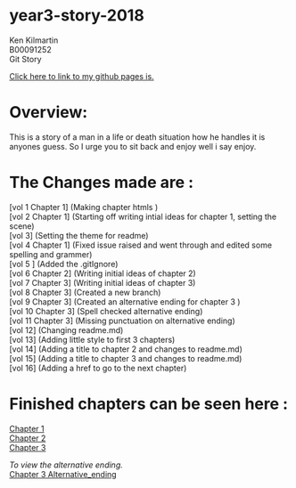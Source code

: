 # year3-story-2018

Ken Kilmartin<br>
B00091252<br>
Git Story<br>

 
<a href ="https://kenkilmartin.github.io/year3-story-2018/"> Click here to link to my github pages is.  </a> 
<br>

<h1>Overview: </h1>
This is a story of a man in a life or death situation how he handles it is anyones guess. So I urge you to sit back and enjoy well i say enjoy.


<h1> The Changes made are : </h1>
[vol 1 Chapter 1] (Making chapter htmls ) <br>
[vol 2 Chapter 1] (Starting off writing intial ideas for chapter 1, setting the scene)
<br>
[vol 3] (Setting the theme for readme) <br>
[vol 4 Chapter 1] (Fixed issue raised and went through and edited some spelling and grammer)
<br>
[vol 5 ] (Added the .gitIgnore) <br>
[vol 6 Chapter 2] (Writing initial ideas of chapter 2)
<br>
[vol 7 Chapter 3] (Writing initial ideas of chapter 3)
<br>
[vol 8 Chapter 3] (Created a new branch)
<br>
[vol 9 Chapter 3] (Created an alternative ending for chapter 3 )
<br>
[vol 10 Chapter 3] (Spell checked alternative ending)<br>
[vol 11 Chapter 3] (Missing punctuation on alternative ending) <br>
[vol 12] (Changing readme.md) <br>
[vol 13] (Adding little style to first 3 chapters) <br>
[vol 14] (Adding a title to chapter 2 and changes to readme.md)<br>
[vol 15] (Adding a title to chapter 3 and changes to readme.md)
<br>
[vol 16] (Adding a href to go to the next chapter)

<h1> Finished chapters can be seen here : </h1>

[Chapter 1](Chapter1.html)<br>
[Chapter 2](Chapter2.html)<br>
[Chapter 3](Chapter3.html)<br>

<i>To view the alternative ending.  </i> <br>
<a href ="https://github.com/KenKilmartin/year3-story-2018/blob/alternative_ending/Chapter3_alternative_ending.html"> Chapter 3 Alternative_ending
 
<br>
